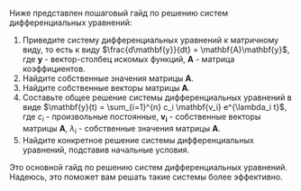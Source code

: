 Ниже представлен пошаговый гайд по решению систем дифференциальных уравнений:

1.  Приведите систему дифференциальных уравнений к матричному виду, то есть к виду $\frac{d\mathbf{y}}{dt} = \mathbf{A}\mathbf{y}$, где $\mathbf{y}$ - вектор-столбец искомых функций, $\mathbf{A}$ - матрица коэффициентов.
2.  Найдите собственные значения матрицы $\mathbf{A}$.
3.  Найдите собственные векторы матрицы $\mathbf{A}$.
4.  Составьте общее решение системы дифференциальных уравнений в виде $\mathbf{y}(t) = \sum_{i=1}^{n} c_i \mathbf{v_i} e^{\lambda_i t}$, где $c_i$ - произвольные постоянные, $\mathbf{v_i}$ - собственные векторы матрицы $\mathbf{A}$, $\lambda_i$ - собственные значения матрицы $\mathbf{A}$.
5.  Найдите конкретное решение системы дифференциальных уравнений, подставив начальные условия.

Это основной гайд по решению систем дифференциальных уравнений. Надеюсь, это поможет вам решать такие системы более эффективно.